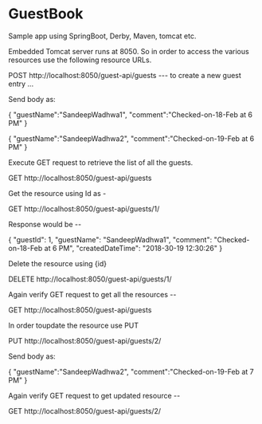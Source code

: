 # GuestBook

Sample app using SpringBoot, Derby, Maven, tomcat etc.

Embedded Tomcat server runs at 8050. So in order to access the various resources use the following resource URLs.

POST http://localhost:8050/guest-api/guests  --- to create a new guest entry ... 

Send body as:

{
	"guestName":"SandeepWadhwa1",
	"comment":"Checked-on-18-Feb at 6 PM"
}

{
	"guestName":"SandeepWadhwa2",
	"comment":"Checked-on-19-Feb at 6 PM"
}

Execute GET request to retrieve the list of all the guests. 

GET http://localhost:8050/guest-api/guests

Get the resource using Id as -

GET http://localhost:8050/guest-api/guests/1/

Response would be -- 

{
    "guestId": 1,
    "guestName": "SandeepWadhwa1",
    "comment": "Checked-on-18-Feb at 6 PM",
    "createdDateTime": "2018-30-19 12:30:26"
}

Delete the resource using {id} 

DELETE http://localhost:8050/guest-api/guests/1/

Again verify GET request to get all the resources -- 

GET http://localhost:8050/guest-api/guests

In order toupdate the resource use PUT

PUT http://localhost:8050/guest-api/guests/2/

Send body as:

{
	"guestName":"SandeepWadhwa2",
	"comment":"Checked-on-19-Feb at 7 PM"
}

Again verify GET request to get updated resource -- 

GET http://localhost:8050/guest-api/guests/2/


